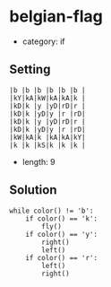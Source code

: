 # belgian-flag
- category: if

## Setting

```
|b |b |b |b |b |b |
|kY|kA|kW|kA|kA|k |
|kD|k |y |yD|rD|r |
|kD|k |yD|y |r |rD|
|kD|k |y |yD|rD|r |
|kD|k |yD|y |r |rD|
|kW|kA|k |kA|kA|kY|
|k |k |kS|k |k |k |
```

- length: 9

## Solution

```
while color() != 'b':
    if color() == 'k':
        fly()
    if color() == 'y':
        right()
        left()
    if color() == 'r':
        left()
        right()
```
